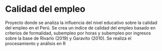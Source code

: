 # Calidad del empleo
Proyecto donde se analiza la influencia del nivel educativo sobre la calidad del empleo en el Perú. Se crea un índice de calidad del empleo basado en criterios de formalidad, subempleo por horas y subempleo por ingresos sobre la base de Rivarlo (2019) y Garavito (2010). Se realiza el procesamiento y análisis en R
